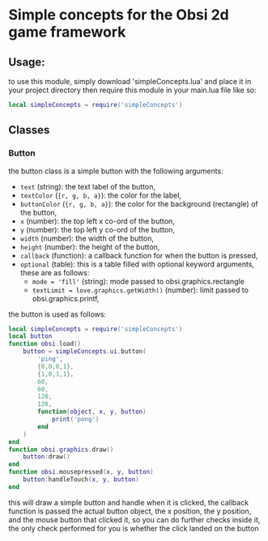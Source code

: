 
# Simple concepts for the Obsi 2d game framework

## Usage:
to use this module, simply download 'simpleConcepts.lua' and place it in your project directory then require this module in your main.lua file like so:
```lua
local simpleConcepts = require('simpleConcepts')
```
	
## Classes
### Button
the button class is a simple button with the following arguments:
* `text` (string): the text label of the button,
* `textColor` (`{r, g, b, a}`): the color for the label,
* `buttonColor` (`{r, g, b, a}`): the color for the background (rectangle) of the button,
* `x` (number): the top left x co-ord of the button,
* `y` (number): the top left y co-ord of the button,
* `width` (number): the width of the button,
* `height` (number): the height of the button,
* `callback` (function): a callback function for when the button is pressed,
* `optional` (table): this is a table filled with optional keyword arguments, these are as follows:
	- `mode = 'fill'` (string): mode passed to obsi.graphics.rectangle
	- `textLimit = love.graphics.getWidth()` (number): limit passed to obsi.graphics.printf,


the button is used as follows: 
```lua
local simpleConcepts = require('simpleConcepts')
local button
function obsi.load()
	button = simpleConcepts.ui.button(
		'ping',
		{0,0,0,1},
		{1,0,1,1},
		60,
		60,
		120,
		120,
		function(object, x, y, button)
			print('pong')
		end
	)
end
function obsi.graphics.draw()
	button:draw()
end
function obsi.mousepressed(x, y, button)
	button:handleTouch(x, y, button)
end
```

this will draw a simple button and handle when it is clicked, the callback function is passed the actual button object, the x position, the y position, and the mouse button that clicked it, so you can do further checks inside it, the only check performed for you is whether the click landed on the button
